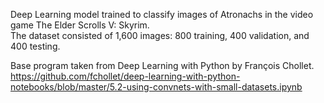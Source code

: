 Deep Learning model trained to classify images of Atronachs in the video game The Elder Scrolls V: Skyrim.  
The dataset consisted of 1,600 images: 800 training, 400 validation, and 400 testing.

Base program taken from Deep Learning with Python by François Chollet.
https://github.com/fchollet/deep-learning-with-python-notebooks/blob/master/5.2-using-convnets-with-small-datasets.ipynb
